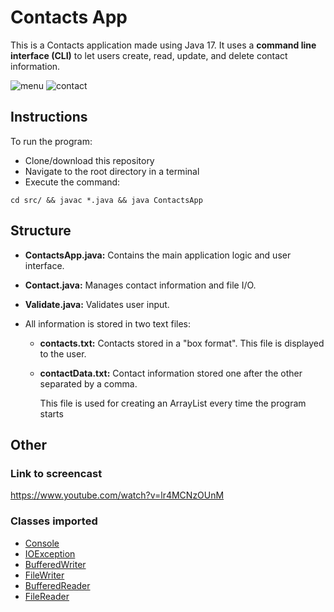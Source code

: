 # Contacts App
This is a Contacts application made using Java 17. It uses a **command line interface (CLI)** to let users create, read, update, and delete contact information.

![menu](https://github.com/ekiili/eeronikiomarepo/assets/144663315/8d92450b-1dee-4c9a-a2c8-b09d157c0a48)
![contact](https://github.com/ekiili/eeronikiomarepo/assets/144663315/3ae37861-cd73-41ce-a932-d5cc813fdf34)

## Instructions
To run the program: 
- Clone/download this repository
- Navigate to the root directory in a terminal
- Execute the command:

```cd src/ && javac *.java && java ContactsApp```

## Structure

- **ContactsApp.java:** Contains the main application logic and user interface.
- **Contact.java:** Manages contact information and file I/O.
- **Validate.java:** Validates user input.
- All information is stored in two text files:
  
    - **contacts.txt:** Contacts stored in a "box format".
        This file is displayed to the user.

    - **contactData.txt:** Contact information stored one after the other separated by a comma.
      
        This file is used for creating an ArrayList every time the program starts

## Other

### Link to screencast
https://www.youtube.com/watch?v=lr4MCNzOUnM

### Classes imported
- [Console](https://docs.oracle.com/javase/8/docs/api/java/io/Console.html)
- [IOException](https://docs.oracle.com/javase/8/docs/api/java/io/IOException.html)
- [BufferedWriter](https://docs.oracle.com/javase/8/docs/api/java/io/BufferedWriter.html)
- [FileWriter](https://docs.oracle.com/javase/8/docs/api/java/io/FileWriter.html)
- [BufferedReader](https://docs.oracle.com/javase/8/docs/api/java/io/BufferedReader.html)
- [FileReader](https://docs.oracle.com/javase/8/docs/api/?java/io/FileReader.html)
